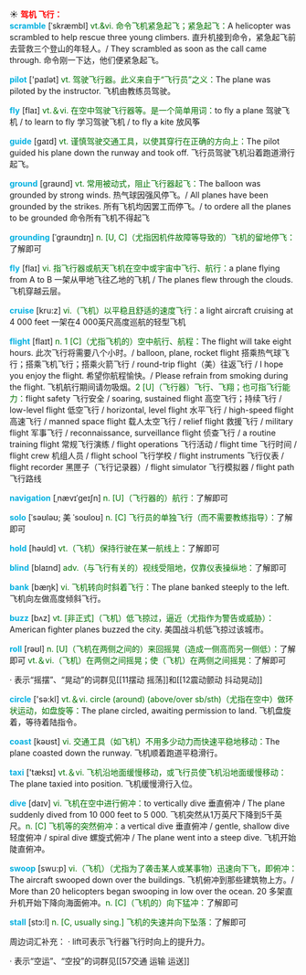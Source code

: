☀ <font color="red">**驾机 飞行：**</font>          
<font color="sky blue">**scramble**</font> [ˈskræmbl]
<font color="rgb(227, 108, 9)">vt.&vi. 命令飞机紧急起飞；紧急起飞：</font>A helicopter was scrambled to help rescue three young climbers. 直升机接到命令，紧急起飞前去营救三个登山的年轻人。/ They scrambled as soon as the call came through. 命令刚一下达，他们便紧急起飞。

<font color="sky blue">**pilot**</font> ['paɪlət] 
<font color="rgb(227, 108, 9)">vt. 驾驶飞行器。此义来自于“飞行员”之义：</font>The plane was piloted by the instructor. 飞机由教练员驾驶。

<font color="sky blue">**fly**</font> [flaɪ] 
<font color="rgb(227, 108, 9)">vt.＆vi. 在空中驾驶飞行器等。是一个简单用词：</font>to fly a plane 驾驶飞机 / to learn to fly 学习驾驶飞机 / to fly a kite 放风筝

<font color="sky blue">**guide**</font> [ɡaɪd] 
<font color="rgb(227, 108, 9)">vt. 谨慎驾驶交通工具，以使其穿行在正确的方向上：</font>The pilot guided his plane down the runway and took off. 飞行员驾驶飞机沿着跑道滑行起飞。

<font color="sky blue">**ground**</font> [ɡraʊnd] 
<font color="rgb(227, 108, 9)">vt. 常用被动式，阻止飞行器起飞：</font>The balloon was grounded by strong winds. 热气球因强风停飞。/ All planes have been grounded by the strikes. 所有飞机均因罢工而停飞。/ to ordere all the planes to be grounded 命令所有飞机不得起飞
           
<font color="sky blue">**grounding**</font> [ˈgraʊndɪŋ]
<font color="rgb(227, 108, 9)">n. [U, C]（尤指因机件故障等导致的）飞机的留地停飞：</font>了解即可

<font color="sky blue">**fly**</font> [flaɪ] 
<font color="rgb(227, 108, 9)">vi. 指飞行器或航天飞机在空中或宇宙中飞行、航行：</font>a plane flying from A to B 一架从甲地飞往乙地的飞机 / The planes flew through the clouds. 飞机穿越云层。
           
<font color="sky blue">**cruise**</font> [kru:z]
<font color="rgb(227, 108, 9)">vi.（飞机）以平稳且舒适的速度飞行：</font>a light aircraft cruising at 4 000 feet 一架在4 000英尺高度巡航的轻型飞机

<font color="sky blue">**flight**</font> [flaɪt] 
<font color="rgb(227, 108, 9)">n. 1 [C]（尤指飞机的）空中航行、航程：</font>The flight will take eight hours. 此次飞行将需要八个小时。/ balloon, plane, rocket flight 搭乘热气球飞行；搭乘飞机飞行；搭乘火箭飞行 / round-trip flight（美）往返飞行 / I hope you enjoy the flight. 希望你航程愉快。/ Please refrain from smoking during the flight. 飞机航行期间请勿吸烟。<font color="rgb(227, 108, 9)">2 [U]（飞行器）飞行、飞翔；也可指飞行能力：</font>flight safety 飞行安全 / soaring, sustained flight 高空飞行；持续飞行 / low-level flight 低空飞行 / horizontal, level flight 水平飞行 / high-speed flight 高速飞行 / manned space flight 载人太空飞行 / relief flight 救援飞行 / military flight 军事飞行 / reconnaissance, surveillance flight 侦查飞行 / a routine training flight 常规飞行演练 / flight operations 飞行活动 / flight time 飞行时间 / flight crew 机组人员 / flight school 飞行学校 / flight instruments 飞行仪表 / flight recorder 黑匣子（飞行记录器）/ flight simulator 飞行模拟器 / flight path 飞行路线 
                      
<font color="sky blue">**navigation**</font> [ˌnævɪˈgeɪʃn]
<font color="rgb(227, 108, 9)">n. [U]（飞行器的）航行：</font>了解即可

<font color="sky blue">**solo**</font> [ˈsəʊləʊ; 美 ˈsoʊloʊ]
<font color="rgb(227, 108, 9)">n. [C] 飞行员的单独飞行（而不需要教练指导）：</font>了解即可
 
<font color="sky blue">**hold**</font> [həʊld] 
<font color="rgb(227, 108, 9)">vt.（飞机）保持行驶在某一航线上：</font>了解即可

<font color="sky blue">**blind**</font> [blaɪnd] 
<font color="rgb(227, 108, 9)">adv.（与飞行有关的）视线受阻地，仅靠仪表操纵地：</font>了解即可

<font color="sky blue">**bank**</font> [bæŋk] 
<font color="rgb(227, 108, 9)">vi. 飞机转向时斜着飞行：</font>The plane banked steeply to the left. 飞机向左做高度倾斜飞行。
           
<font color="sky blue">**buzz**</font> [bʌz]
<font color="rgb(227, 108, 9)">vt. [非正式]（飞机）低飞掠过，逼近（尤指作为警告或威胁）：</font>American fighter planes buzzed the city. 美国战斗机低飞掠过该城市。

<font color="sky blue">**roll**</font> [rəʊl] 
<font color="rgb(227, 108, 9)">n. [U]（飞机在两侧之间的）来回摇晃（造成一侧高而另一侧低）：</font>了解即可 <font color="rgb(227, 108, 9)">vt.＆vi.（飞机）在两侧之间摇晃；使（飞机）在两侧之间摇晃：</font>了解即可 
  
· 表示“摇摆”、“晃动”的词群见[[11摆动 摇荡]]和[[12震动颤动 抖动晃动]]

<font color="sky blue">**circle**</font> ['sə:kl] 
<font color="rgb(227, 108, 9)">vt.＆vi. circle (around) (above/over sb/sth)（尤指在空中）做环状运动，如盘旋等：</font>The plane circled, awaiting permission to land. 飞机盘旋着，等待着陆指令。

<font color="sky blue">**coast**</font> [kəʊst] 
<font color="rgb(227, 108, 9)">vi. 交通工具（如飞机）不用多少动力而快速平稳地移动：</font>The plane coasted down the runway. 飞机顺着跑道平稳滑行。

<font color="sky blue">**taxi**</font> ['tæksɪ] 
<font color="rgb(227, 108, 9)">vt.＆vi. 飞机沿地面缓慢移动，或飞行员使飞机沿地面缓慢移动：</font>The plane taxied into position. 飞机缓慢滑行入位。

<font color="sky blue">**dive**</font> [daɪv] 
<font color="rgb(227, 108, 9)">vi. 飞机在空中进行俯冲：</font>to vertically dive 垂直俯冲 / The plane suddenly dived from 10 000 feet to 5 000. 飞机突然从1万英尺下降到5千英尺。<font color="rgb(227, 108, 9)">n. [C] 飞机等的突然俯冲：</font>a vertical dive 垂直俯冲 / gentle, shallow dive 轻度俯冲 / spiral dive 螺旋式俯冲 / The plane went into a steep dive. 飞机开始陡直俯冲。
           
<font color="sky blue">**swoop**</font> [swu:p]
<font color="rgb(227, 108, 9)">vi.（飞机）（尤指为了袭击某人或某事物）迅速向下飞，即俯冲：</font>The aircraft swooped down over the buildings. 飞机俯冲到那些建筑物上方。/ More than 20 helicopters began swooping in low over the ocean. 20 多架直升机开始下降向海面俯冲。<font color="rgb(227, 108, 9)">n. [C]（飞机的）向下猛冲：</font>了解即可
           
<font color="sky blue">**stall**</font> [stɔ:l]
<font color="rgb(227, 108, 9)">n. [C, usually sing.] 飞机的失速并向下坠落：</font>了解即可

周边词汇补充：
· lift可表示飞行器飞行时向上的提升力。

· 表示“空运”、“空投”的词群见[[57交通 运输 运送]]